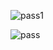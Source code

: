 ![pass1](https://github.com/synarda/Movie-App/assets/67860630/137ec7a1-e45c-4d43-b4fa-6322632b1759)

![pass](https://github.com/synarda/Movie-App/assets/67860630/1a5e6663-f036-409a-9384-b0a4091b26ba)
